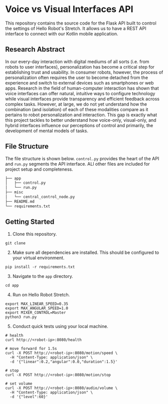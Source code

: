 # Voice vs Visual Interfaces API

This repository contains the source code for the Flask API built to control the settings of Hello Robot's Stretch. It allows us to have a REST API interface to connect with our Kotlin mobile application. 

## Research Abstract 

In our every-day interaction with digital mediums of all sorts (i.e. from robots to user
interfaces), personalization has become a critical step for establishing trust and usability.
In consumer robots, however, the process of personalization often requires the user to
become detached from the experience and switch to external devices such as
smartphones or web apps. Research in the field of human-computer interaction has
shown that voice interfaces can offer natural, intuitive ways to configure technology while
visual interfaces provide transparency and efficient feedback across complex tasks.
However, at large, we do not yet understand how the combination (and isolation) of each
of these modalities compare as it pertains to robot personalization and interaction. This
gap is exactly what this project tackles to better understand how voice-only, visual-only,
and hybrid interfaces influence our perceptions of control and primarily, the development
of mental models of tasks.

## File Structure

The file structure is shown below. `control.py` provides the heart of the API and `run.py` segments the API interface. ALl other files are included for project setup and completeness. 

```bash
├── app
│   ├── control.py
│   └── run.py
├── misc
│   └── central_control_node.py
├── README.md
└── requirements.txt
```

## Getting Started 

1. Clone this repository. 

```
git clone
```

2. Make sure all dependencies are installed. This should be configured to your virtual environment.

```
pip install -r requirements.txt
```

3. Navigate to the `app` directory.

```
cd app
```

4. Run on Hello Robot Stretch.

```
export MAX_LINEAR_SPEED=0.35
export MAX_ANGULAR_SPEED=1.0
export MIXER_CONTROL=Master
python3 run.py
```

5. Conduct quick tests using your local machine.

```
# health
curl http://<robot-ip>:8080/health

# move forward for 1.5s
curl -X POST http://<robot-ip>:8080/motion/speed \
  -H "Content-Type: application/json" \
  -d '{"linear":0.2,"angular":0.0,"duration":1.5}'

# stop
curl -X POST http://<robot-ip>:8080/motion/stop

# set volume
curl -X POST http://<robot-ip>:8080/audio/volume \
  -H "Content-Type: application/json" \
  -d '{"level":60}'
```




